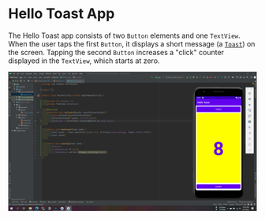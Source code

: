 # Hello Toast App

The Hello Toast app consists of two `Button` elements and one `TextView`. When the user taps the first `Button`, it displays a short message (a [`Toast`](https://developer.android.com/reference/android/widget/Toast.html)) on the screen. Tapping the second `Button` increases a "click" counter displayed in the `TextView`, which starts at zero.

![Result](https://github.com/NSU-SP21-CSE486-1/1621802-SP21-CSE486-S01/blob/Lab-01/Practice/Practice002/Result.png)

